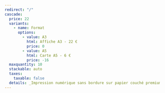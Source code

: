 ```yaml
---
redirect: "/"
cascade:
  price: 22
  variants:
    - name: Format
      options:
        - value: A3
          html: Affiche A3 - 22 €
          price: 0
        - value: A5
          html: Carte A5 - 6 €
          price: -16
  maxquantity: 10
  stackable: auto
  taxes:
    taxable: false
  details: _Impression numérique sans bordure sur papier couché premium semi mat 200 g (carte A5 300 g). Les affiches sont toutes signées à la main._
---
```

